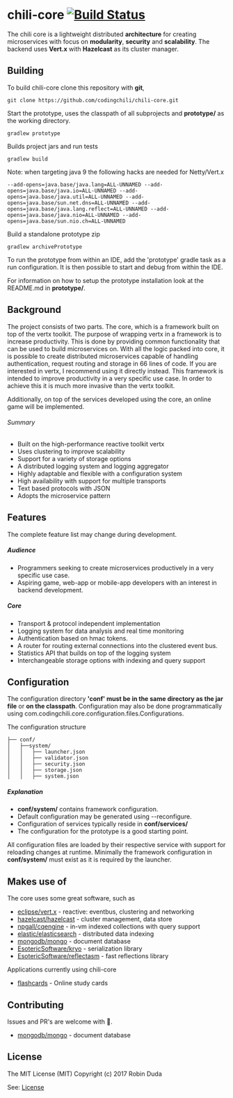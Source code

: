 # chili-core [![Build Status](https://travis-ci.org/codingchili/chili-core.svg?branch=master)](https://travis-ci.org/codingchili/chili-core)

The chili core is a lightweight distributed **architecture** for creating microservices with focus on **modularity**, **security** and **scalability**. The backend uses **Vert.x** with **Hazelcast** as its cluster manager. 

## Building
To build chili-core clone this repository with **git**,
```
git clone https://github.com/codingchili/chili-core.git
```
Start the prototype, uses the classpath of all subprojects and **prototype/** as the working directory.
```
gradlew prototype
```

Builds project jars and run tests
```
gradlew build
```

Note: when targeting java 9 the following hacks are needed for Netty/Vert.x
```
--add-opens=java.base/java.lang=ALL-UNNAMED --add-opens=java.base/java.io=ALL-UNNAMED --add-opens=java.base/java.util=ALL-UNNAMED --add-opens=java.base/sun.net.dns=ALL-UNNAMED --add-opens=java.base/java.lang.reflect=ALL-UNNAMED --add-opens=java.base/java.nio=ALL-UNNAMED --add-opens=java.base/sun.nio.ch=ALL-UNNAMED
```

Build a standalone prototype zip
```
gradlew archivePrototype
```

To run the prototype from within an IDE, add the 'prototype' gradle task as a run configuration. It is then possible to start and debug from within the IDE.

For information on how to setup the prototype installation look at the README.md in **prototype/**.

## Background
The project consists of two parts. The core, which is a framework built on top of the vertx toolkit. The purpose of wrapping vertx in a framework is to increase productivity. This is done by providing common functionality that can be used to build microservices on. With all the logic packed into core, it is possible to create distributed microservices capable of handling authentication, request routing and storage in 66 lines of code. If you are interested in vertx, I recommend using it directly instead. This framework is intended to improve productivity in a very specific use case. In order to achieve this it is much more invasive than the vertx toolkit.

Additionally, on top of the services developed using the core, an online game will be implemented.

###### Summary
* Built on the high-performance reactive toolkit vertx
* Uses clustering to improve scalability
* Support for a variety of storage options
* A distributed logging system and logging aggregator
* Highly adaptable and flexible with a configuration system
* High availability with support for multiple transports
* Text based protocols with JSON
* Adopts the microservice pattern

## Features
The complete feature list may change during development. 

##### Audience
- Programmers seeking to create microservices productively in a very specific use case.
- Aspiring game, web-app or mobile-app developers with an interest in backend development.

##### Core
* Transport & protocol independent implementation
* Logging system for data analysis and real time monitoring
* Authentication based on hmac tokens.
* A router for routing external connections into the clustered event bus.
* Statistics API that builds on top of the logging system
* Interchangeable storage options with indexing and query support

## Configuration
The configuration directory **'conf' must be in the same directory as the jar file** or **on the classpath**.
Configuration may also be done programmatically using com.codingchili.core.configuration.files.Configurations.

The configuration structure
```
├── conf/
│   ├──system/
│   │   ├── launcher.json
│   │   ├── validator.json
│   │   ├── security.json
│   │   ├── storage.json
│   │   ├── system.json
```
##### Explanation
- **conf/system/** contains framework configuration.
- Default configuration may be generated using --reconfigure.
- Configuration of services typically reside in **conf/services/**
- The configuration for the prototype is a good starting point.

All configuration files are loaded by their respective service with support for reloading changes at runtime. Minimally the framework configuration in **conf/system/** must exist as it is required by the launcher. 

## Makes use of
The core uses some great software, such as

* [eclipse/vert.x](https://github.com/eclipse/vert.x) - reactive: eventbus, clustering and networking
* [hazelcast/hazelcast](https://github.com/hazelcast/hazelcast) - cluster management, data store
* [npgall/cqengine](https://github.com/npgall/cqengine) - in-vm indexed collections with query support
* [elastic/elasticsearch](https://github.com/elastic/elasticsearch) - distributed data indexing
* [mongodb/mongo](https://github.com/mongodb/mongo) - document database
* [EsotericSoftware/kryo](https://github.com/EsotericSoftware/kryo) - serialization library
* [EsotericSoftware/reflectasm](https://github.com/EsotericSoftware/reflectasm) - fast reflections library

Applications currently using chili-core

* [flashcards](https://flashcardsalligator.com/) - Online study cards

## Contributing
Issues and PR's are welcome with :blue_heart:.

* [mongodb/mongo](https://github.com/mongodb/mongo) - document database
## License
The MIT License (MIT)
Copyright (c) 2017 Robin Duda

See: [License](./LICENSE.md)
